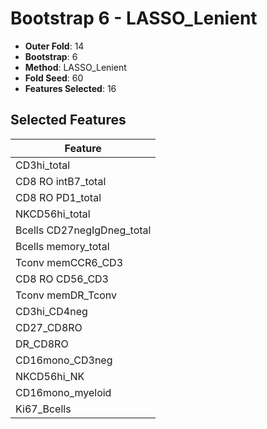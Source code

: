 # Bootstrap 6 - LASSO_Lenient

- **Outer Fold**: 14
- **Bootstrap**: 6
- **Method**: LASSO_Lenient
- **Fold Seed**: 60
- **Features Selected**: 16

## Selected Features

| Feature |
|---------|
| CD3hi_total |
| CD8 RO intB7_total |
| CD8 RO PD1_total |
| NKCD56hi_total |
| Bcells CD27negIgDneg_total |
| Bcells memory_total |
| Tconv memCCR6_CD3 |
| CD8 RO CD56_CD3 |
| Tconv memDR_Tconv |
| CD3hi_CD4neg |
| CD27_CD8RO |
| DR_CD8RO |
| CD16mono_CD3neg |
| NKCD56hi_NK |
| CD16mono_myeloid |
| Ki67_Bcells |
